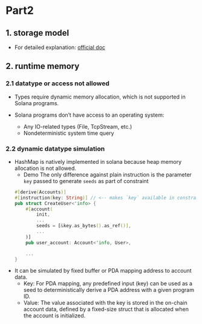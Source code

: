 # Part2

## 1. storage model
- For detailed explanation: [official doc](https://solana.com/zh/docs/core/accounts)

## 2. runtime memory

### 2.1 datatype or access not allowed
- Types require dynamic memory allocation, which is not supported in Solana programs.

- Solana programs don’t have access to an operating system:
    - Any IO-related types (File, TcpStream, etc.)
    - Nondeterministic system time query

### 2.2 dynamic datatype simulation

- HashMap is natively implemented in solana because heap memory allocation is not allowed.
    - Demo
        The only difference against plain instruction is the parameter ```key``` passed to generate ```seeds``` as part of constraint
    ```rust
    #[derive(Accounts)]
    #[instruction(key: String)] // <-- makes `key` available in constraints
    pub struct CreateUser<'info> {
        #[account(
            init,
            ...
            seeds = [&key.as_bytes().as_ref()],
            ...
        )]
        pub user_account: Account<'info, User>,

        ...
    }
    ```
- It can be simulated by fixed buffer or PDA mapping address to account data.
    - Key: 
    For PDA mapping, any predefined input (key) can be used as a seed to deterministically derive a PDA address with a given program ID. 
    - Value:
    The value associated with the key is stored in the on-chain account data, defined by a fixed-size struct that is allocated when the account is initialized.

